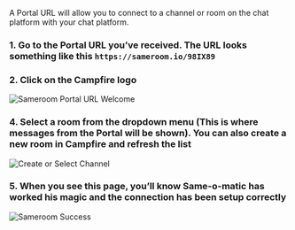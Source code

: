 


A Portal URL will allow you to connect to a channel or room on the chat platform with your chat platform. 

### 1. Go to the Portal URL you’ve received. The URL looks something like this `https://sameroom.io/98IX89`

### 2. Click on the Campfire logo
![Sameroom Portal URL Welcome](https://in.kato.im/64faaeb9c1acedd25baf0db1747ab3c181a551e2f2f11b186d38cb0980e665f9/Sameroom-Select-Platform-_0000_campfire.png)

### 4. Select a room from the dropdown menu (This is where messages from the Portal will be shown). You can also create a new room in Campfire and refresh the list
![Create or Select Channel](https://in.kato.im/8842d341a640aaa714fc65aa1a05b2fe91ec83874290475722057ce1e76f087/Sameroom%20Select%20Channel%20or%20Room%20copy.png)

### 5. When you see this page, you’ll know Same-o-matic has worked his magic and the connection has been setup correctly
![Sameroom Success](https://in.kato.im/e9a38f882500e6e72647f5b6e6b0a9e64a2799f1c63913b0d6e46a07e48077fa/Sameroom%20Campfire%20Tube%20Success.png)

